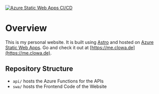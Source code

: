 [![Azure Static Web Apps CI/CD](https://github.com/clowa/me.clowa.de/actions/workflows/deployment.yaml/badge.svg)](https://github.com/clowa/me.clowa.de/actions/workflows/deployment.yaml)

# Overview

This is my personal website. It is built using [Astro](https://astro.build/) and hosted on [Azure Static Web Apps](https://azure.microsoft.com/de-de/products/app-service/static). Go and check it out at [https://me.clowa.de](https://me.clowa.de).

## Repository Structure

- `api/` hosts the Azure Functions for the APIs
- `swa/` hosts the Frontend Code of the Website
